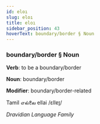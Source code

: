 ```yaml
---
id: eloı
slug: eloı
title: eloı
sidebar_position: 43
hoverText: boundary/border § Noun
---
```


### boundary/border § Noun

**Verb**: to be a boundary/border

**Noun**: boundary/border

**Modifier**: boundary/border-related

Tamil எல்லை ellai /ɛllɐɪ̯/

*Dravidian Language Family*